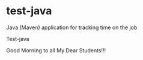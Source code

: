 # test-java
Java (Maven) application for tracking time on the job

Test-java

Good Morning to all My Dear Students!!!

